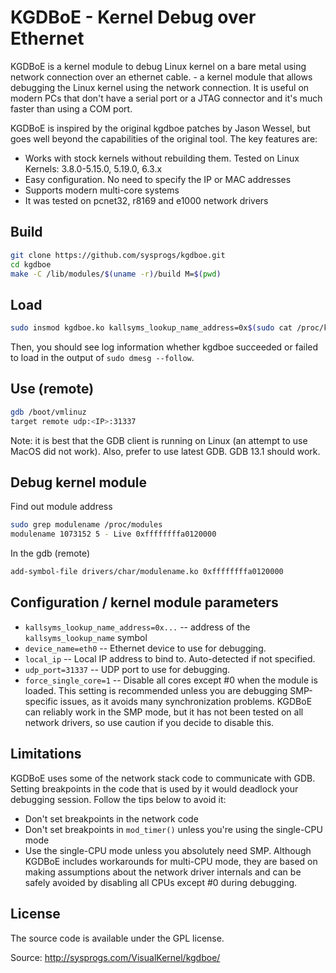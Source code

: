 # KGDBoE - Kernel Debug over Ethernet

KGDBoE is a kernel module to debug Linux kernel on a bare metal using network connection over an ethernet cable. - a kernel module that allows debugging the Linux kernel using the network connection. It is useful on modern PCs that don't have a serial port or a JTAG connector and it's much faster than using a COM port.

KGDBoE is inspired by the original kgdboe patches by Jason Wessel, but goes well beyond the capabilities of the original tool. The key features are:
* Works with stock kernels without rebuilding them. Tested on Linux Kernels: 3.8.0-5.15.0, 5.19.0, 6.3.x
* Easy configuration. No need to specify the IP or MAC addresses
* Supports modern multi-core systems
* It was tested on pcnet32, r8169 and e1000 network drivers

## Build

```sh
git clone https://github.com/sysprogs/kgdboe.git
cd kgdboe
make -C /lib/modules/$(uname -r)/build M=$(pwd)
```

## Load

```sh
sudo insmod kgdboe.ko kallsyms_lookup_name_address=0x$(sudo cat /proc/kallsyms | grep 'T kallsyms_lookup_name' | awk '{print $1}') device_name=eth0
```

Then, you should see log information whether kgdboe succeeded or failed to load in the output of `sudo dmesg --follow`.

## Use (remote)

```sh
gdb /boot/vmlinuz
target remote udp:<IP>:31337
```

Note: it is best that the GDB client is running on Linux (an attempt to use MacOS did not work). Also, prefer to use latest GDB. GDB 13.1 should work.

## Debug kernel module

Find out module address
```sh
sudo grep modulename /proc/modules
modulename 1073152 5 - Live 0xffffffffa0120000
```
In the gdb (remote)
```sh
add-symbol-file drivers/char/modulename.ko 0xffffffffa0120000
```

## Configuration / kernel module parameters

* `kallsyms_lookup_name_address=0x...` -- address of the `kallsyms_lookup_name` symbol
* `device_name=eth0` -- Ethernet device to use for debugging.
* `local_ip` -- Local IP address to bind to. Auto-detected if not specified.
* `udp_port=31337` -- UDP port to use for debugging.
* `force_single_core=1` -- Disable all cores except \#0 when the module is loaded. This setting is recommended unless you are debugging SMP-specific issues, as it avoids many synchronization problems. KGDBoE can reliably work in the SMP mode, but it has not been tested on all network drivers, so use caution if you decide to disable this.

## Limitations
KGDBoE uses some of the network stack code to communicate with GDB. Setting breakpoints in the code that is used by it would deadlock your debugging session. Follow the tips below to avoid it:
* Don't set breakpoints in the network code
* Don't set breakpoints in `mod_timer()` unless you're using the single-CPU mode
* Use the single-CPU mode unless you absolutely need SMP. Although KGDBoE includes workarounds for multi-CPU mode, they are based on making assumptions about the network driver internals and can be safely avoided by disabling all CPUs except \#0 during debugging.

## License
The source code is available under the GPL license.

Source: http://sysprogs.com/VisualKernel/kgdboe/
